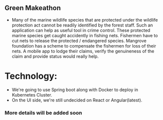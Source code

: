 ## Green Makeathon
- Many of the marine wildlife species that are protected under the wildlife protection act cannot be readily identified by the forest staff. Such an application can help as useful tool in crime control. 
 These protected marine species get caught accidently in fishing nets. Fishermen have to cut nets to release the protected / endangered species. Mangrove foundation has a scheme to compensate the fishermen for loss of their nets. A mobile app to lodge their claims, verify the genuineness of the claim and provide status would really help.

# Technology:
- We're going to use Spring boot along with Docker to deploy in Kubernetes Cluster.
- On the UI side, we're still undecided on React or Angular(latest).

### More details will be added soon

